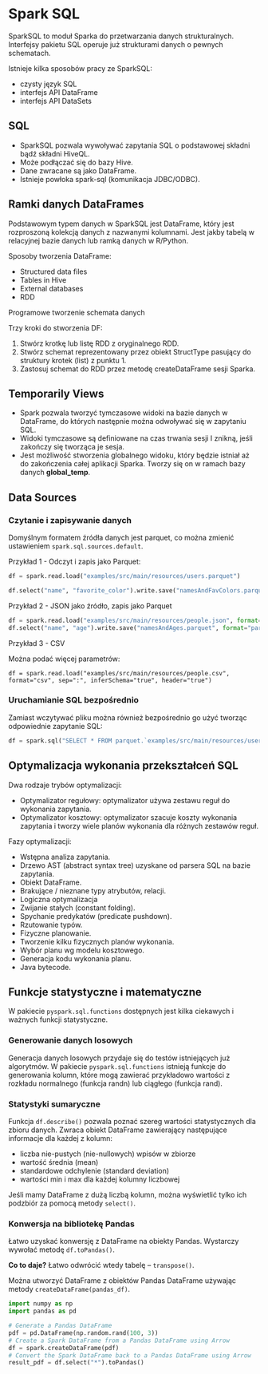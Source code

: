 # Spark SQL

SparkSQL to moduł Sparka do przetwarzania danych strukturalnych. Interfejsy pakietu SQL operuje już strukturami danych o pewnych schematach.

Istnieje kilka sposobów pracy ze SparkSQL:
- czysty język SQL
- interfejs API DataFrame
- interfejs API DataSets

## SQL
- SparkSQL pozwala wywoływać zapytania SQL o podstawowej składni bądź składni HiveQL.
- Może podłączać się do bazy Hive.
- Dane zwracane są jako DataFrame.
- Istnieje powłoka spark-sql (komunikacja JDBC/ODBC).

## Ramki danych DataFrames
Podstawowym typem danych w SparkSQL jest DataFrame, który jest rozproszoną kolekcją danych z nazwanymi kolumnami.
Jest jakby tabelą w relacyjnej bazie danych lub ramką danych w R/Python.

Sposoby tworzenia DataFrame:
- Structured data files
- Tables in Hive
- External databases
- RDD

Programowe tworzenie schemata danych

Trzy kroki do stworzenia DF:
1. Stwórz krotkę lub listę RDD z oryginalnego RDD.
2. Stwórz schemat reprezentowany przez obiekt StructType pasujący do struktury krotek (list) z punktu 1.
3. Zastosuj schemat do RDD przez metodę createDataFrame sesji Sparka.


## Temporarily Views

- Spark pozwala tworzyć tymczasowe widoki na bazie danych w DataFrame, do których następnie można odwoływać się w zapytaniu SQL.
- Widoki tymczasowe są definiowane na czas trwania sesji I znikną, jeśli zakończy się tworząca je sesja.
- Jest możliwość stworzenia globalnego widoku, który będzie istniał aż do zakończenia całej aplikacji Sparka.
  Tworzy się on w ramach bazy danych **global_temp**.

## Data Sources

### Czytanie i zapisywanie danych

Domyślnym formatem źródła danych jest parquet, co można zmienić ustawieniem `spark.sql.sources.default`.

Przykład 1 - Odczyt i zapis jako Parquet:

```python
df = spark.read.load("examples/src/main/resources/users.parquet")

df.select("name", "favorite_color").write.save("namesAndFavColors.parquet")
```

Przykład 2 - JSON jako źródło, zapis jako Parquet

```python
df = spark.read.load("examples/src/main/resources/people.json", format="json")
df.select("name", "age").write.save("namesAndAges.parquet", format="parquet")
```

Przykład 3 - CSV

Można podać więcej parametrów:
```
df = spark.read.load("examples/src/main/resources/people.csv", format="csv", sep=":", inferSchema="true", header="true")
```

### Uruchamianie SQL bezpośrednio
Zamiast wczytywać pliku można również bezpośrednio go użyć tworząc odpowiednie zapytanie SQL:
```python
df = spark.sql("SELECT * FROM parquet.`examples/src/main/resources/users.parquet`")
```

## Optymalizacja wykonania przekształceń SQL

Dwa rodzaje trybów optymalizacji:
- Optymalizator regułowy: optymalizator używa zestawu reguł do wykonania zapytania.
- Optymalizator kosztowy: optymalizator szacuje koszty wykonania zapytania i tworzy wiele planów wykonania dla różnych zestawów reguł.


Fazy optymalizacji:
- Wstępna analiza zapytania.
- Drzewo AST (abstract syntax tree) uzyskane od parsera SQL na bazie zapytania.
- Obiekt DataFrame.
- Brakujące / nieznane typy atrybutów, relacji.
- Logiczna optymalizacja
- Zwijanie stałych (constant folding).
- Spychanie predykatów (predicate pushdown).
- Rzutowanie typów.
- Fizyczne planowanie.
- Tworzenie kilku fizycznych planów wykonania.
- Wybór planu wg modelu kosztowego.
- Generacja kodu wykonania planu.
- Java bytecode.

## Funkcje statystyczne i matematyczne

W pakiecie `pyspark.sql.functions` dostępnych jest kilka ciekawych i ważnych funkcji statystyczne.

### Generowanie danych losowych

Generacja danych losowych przydaje się do testów istniejących już algorytmów.
W pakiecie `pyspark.sql.functions` istnieją funkcje do generowania kolumn, które mogą zawierać przykładowo wartości
z rozkładu normalnego (funkcja randn) lub ciągłego (funkcja rand).


### Statystyki sumaryczne

Funkcja `df.describe()` pozwala poznać szereg wartości statystycznych dla zbioru danych.
Zwraca obiekt DataFrame zawierający następujące informacje dla każdej z kolumn:
- liczba nie-pustych (nie-nullowych) wpisów w zbiorze
- wartość średnia (mean)
- standardowe odchylenie (standard deviation)
- wartości min i max dla każdej kolumny liczbowej

Jeśli mamy DataFrame z dużą liczbą kolumn, można wyświetlić tylko ich podzbiór za pomocą metody `select()`.

### Konwersja na bibliotekę Pandas

Łatwo uzyskać konwersję z DataFrame na obiekty Pandas. Wystarczy wywołać metodę `df.toPandas()`.

**Co to daje?**
Łatwo odwrócić wtedy tabelę – `transpose()`.

Można utworzyć DataFrame z obiektów Pandas DataFrame używając metody `createDataFrame(pandas_df)`.
```python
import numpy as np
import pandas as pd

# Generate a Pandas DataFrame
pdf = pd.DataFrame(np.random.rand(100, 3))
# Create a Spark DataFrame from a Pandas DataFrame using Arrow
df = spark.createDataFrame(pdf)
# Convert the Spark DataFrame back to a Pandas DataFrame using Arrow
result_pdf = df.select("*").toPandas()
```
